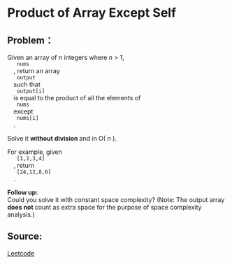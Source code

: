 # Product of Array Except Self

## Problem：

<div class="question-content">
 <p>
 </p>
 <p>
  Given an array of
  <i>
   n
  </i>
  integers where
  <i>
   n
  </i>
  &gt; 1,
  <code>
   nums
  </code>
  , return an array
  <code>
   output
  </code>
  such that
  <code>
   output[i]
  </code>
  is equal to the product of all the elements of
  <code>
   nums
  </code>
  except
  <code>
   nums[i]
  </code>
  .
 </p>
 <p>
  Solve it
  <b>
   without division
  </b>
  and in O(
  <i>
   n
  </i>
  ).
 </p>
 <p>
  For example, given
  <code>
   [1,2,3,4]
  </code>
  , return
  <code>
   [24,12,8,6]
  </code>
  .
 </p>
 <p>
  <b>
   Follow up:
  </b>
  <br/>
  Could you solve it with constant space complexity? (Note: The output array
  <b>
   does not
  </b>
  count as extra space for the purpose of space complexity analysis.)
 </p>
</div>


## Source:
[Leetcode](https://leetcode.com/problems/product-of-array-except-self/)
